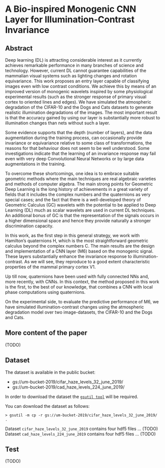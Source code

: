 # A Bio-inspired Monogenic CNN Layer for Illumination-Contrast Invariance

## Abstract
Deep learning (DL) is attracting considerable interest as it currently achieves remarkable performance in many branches of science and technology. However, current DL cannot guarantee capabilities of the mammalian visual systems such as lighting changes and rotation equivariance. This work proposes an entry layer capable of classifying images even with low contrast conditions. We achieve this by means of an improved version of monogenic wavelets inspired by some physiological experimental results (such as the stronger response of primary visual cortex to oriented lines and edges). We have simulated the atmospheric degradation of the CIFAR-10 and the Dogs and Cats datasets to generate realistic illumination degradations of the images. The most important result is that the accuracy gained by using our layer is substantially more robust to illumination changes than nets without such a layer.

Some evidence supports that the depth (number of layers), and the data augmentation during the training process, can occasionally provide invariance or equivariance relative to some class of transformations, the reasons for that behaviour does not seem to be well understood. Some investigations indicate that the learning of an invariance response may fail even with very deep Convolutional Neural Networks or by large data augmentations in the training.

To overcome these shortcomings, one idea is to embrace suitable geometric methods where the main techniques are real algebraic varieties and methods of computer algebra. The main strong points for Geometric Deep Learning is the long history of achievements in a great variety of fields that it includes the complex numbers and the quaternions as very special cases; and the fact that there is a well-developed theory of Geometric Calculus (GC) wavelets with the potential to be applied to Deep Learning (DL) much as scalar wavelets are used in current DL techniques. An additional bonus of GC is that the representation of the signals occurs in a higher dimensional space and hence they provide naturally a stronger discrimination capacity.

In this work, as the first step in this general strategy, we work with Hamilton’s quaternions H, which is the most straightforward geometric calculus beyond the complex numbers C. The main results are the design and implementation of a CNN layer (M6) based on the monogenic signal. These layers substantially enhance the invariance response to illumination-contrast. As we will see, they reproduce to a good extent characteristic properties of the mammal primary cortex V1.

Up till now, quaternions have been used with fully connected NNs and, more recently, with CNNs. In this context, the method proposed in this work is the first, to the best of our knowledge, that combines a CNN with local phase computations using quaternions.

On the experimental side, to evaluate the predictive performance of M6, we have simulated illumination-contrast changes using the atmospheric degradation model over two image-datasets, the CIFAR-10 and the Dogs and Cats.

## More content of the paper
(TODO)

## Dataset
The dataset is available in the public bucket:
 *  gs://um-bucket-2019/cifar_haze_levels_32_june_2019/
 *  gs://um-bucket-2019/cad_haze_levels_224_june_2019/
 
In order to download the dataset the [`gsutil tool`](https://cloud.google.com/storage/docs/gsutil) will be required.

You can download the dataset as follows:
 
 ```
 > gsutil -m cp -r gs://um-bucket-2019/cifar_haze_levels_32_june_2019/ .
 ```
 
 Dataset `cifar_haze_levels_32_june_2019` contains four hdf5 files ... (TODO)
 Dataset `cad_haze_levels_224_june_2019` contains four hdf5 files ... (TODO)
 
 ## Test
 (TODO)
